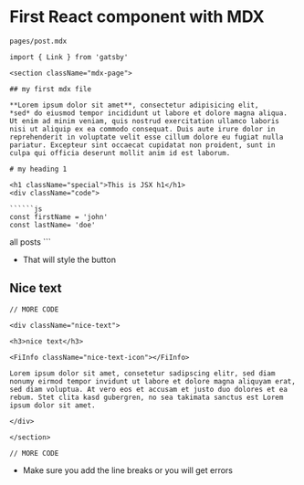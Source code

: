 # First React component with MDX
`pages/post.mdx`

```
import { Link } from 'gatsby'

<section className="mdx-page">

## my first mdx file

**Lorem ipsum dolor sit amet**, consectetur adipisicing elit, 
*sed* do eiusmod tempor incididunt ut labore et dolore magna aliqua. 
Ut enim ad minim veniam, quis nostrud exercitation ullamco laboris nisi ut aliquip ex ea commodo consequat. Duis aute irure dolor in reprehenderit in voluptate velit esse cillum dolore eu fugiat nulla pariatur. Excepteur sint occaecat cupidatat non proident, sunt in culpa qui officia deserunt mollit anim id est laborum.

# my heading 1

<h1 className="special">This is JSX h1</h1>
<div className="code">

``````js
const firstName = 'john'
const lastName= 'doe'
``````

</div>

<Link to="/posts" className="btn center-btn">all posts</Link>

</section>
```

* That will style the button

## Nice text
```
// MORE CODE

<div className="nice-text">

<h3>nice text</h3>

<FiInfo className="nice-text-icon"></FiInfo>

Lorem ipsum dolor sit amet, consetetur sadipscing elitr, sed diam nonumy eirmod tempor invidunt ut labore et dolore magna aliquyam erat, sed diam voluptua. At vero eos et accusam et justo duo dolores et ea rebum. Stet clita kasd gubergren, no sea takimata sanctus est Lorem ipsum dolor sit amet.

</div>

</section>

// MORE CODE
```

* Make sure you add the line breaks or you will get errors

